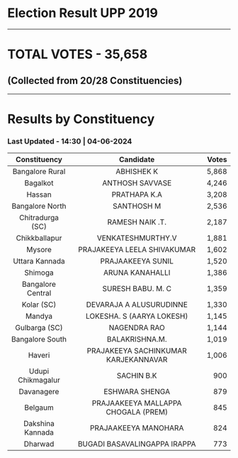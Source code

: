 # Election Result UPP 2019

---
# TOTAL VOTES - 35,658 
## (Collected from 20/28 Constituencies) 


---
# Results by Constituency 

### Last Updated - 14:30 | 04-06-2024 


|  Constituency   |             Candidate              |Votes|
|:---------------:|:----------------------------------:|----:|
| Bangalore Rural |             ABHISHEK K             |5,868|
|    Bagalkot     |          ANTHOSH SAVVASE           |4,246|
|     Hassan      |            PRATHAPA K.A            |3,208|
| Bangalore North |             SANTHOSH M             |2,536|
|Chitradurga (SC) |          RAMESH NAIK .T.           |2,187|
|  Chikkballapur  |         VENKATESHMURTHY.V          |1,881|
|     Mysore      |    PRAJAKEEYA LEELA SHIVAKUMAR     |1,602|
| Uttara Kannada  |         PRAJAAKEEYA SUNIL          |1,520|
|     Shimoga     |          ARUNA KANAHALLI           |1,386|
|Bangalore Central|         SURESH BABU. M. C          |1,359|
|   Kolar (SC)    |      DEVARAJA A ALUSURUDINNE       |1,330|
|     Mandya      |     LOKESHA. S (AARYA LOKESH)      |1,145|
|  Gulbarga (SC)  |            NAGENDRA RAO            |1,144|
| Bangalore South |           BALAKRISHNA.M.           |1,019|
|     Haveri      |PRAJAKEEYA SACHINKUMAR KARJEKANNAVAR|1,006|
|Udupi Chikmagalur|             SACHIN B.K             |  900|
|   Davanagere    |           ESHWARA SHENGA           |  879|
|     Belgaum     |PRAJAAKEEYA MALLAPPA CHOGALA (PREM) |  845|
|Dakshina Kannada |        PRAJAAKEEYA MANOHARA        |  824|
|     Dharwad     |    BUGADI BASAVALINGAPPA IRAPPA    |  773|


<script async src='https://www.googletagmanager.com/gtag/js?id=UA-138371535-2'></script><script> window.dataLayer = window.dataLayer || []; function gtag(){dataLayer.push(arguments);} gtag('js', new Date()); gtag('config', 'UA-138371535-2'); </script>